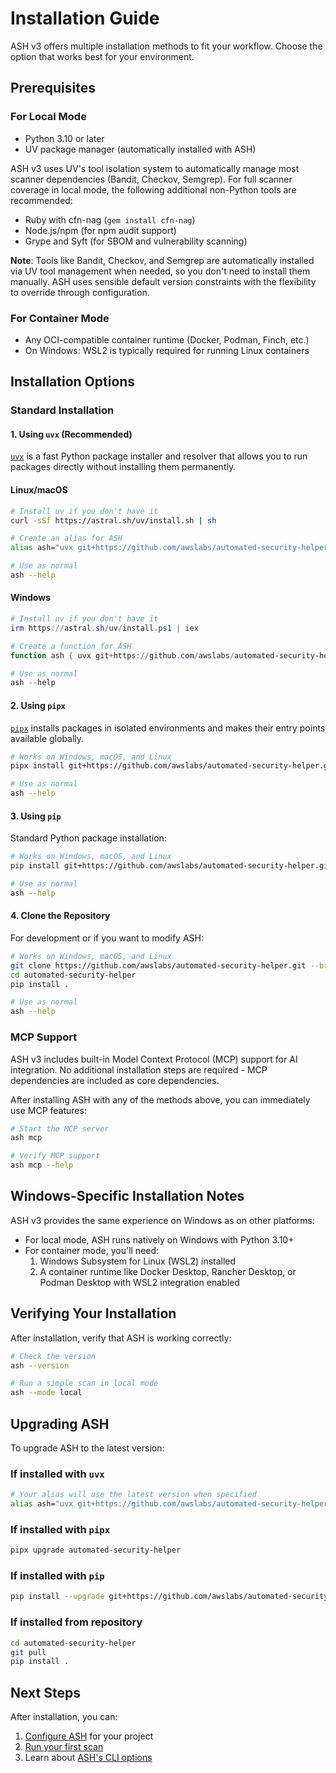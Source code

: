 # Installation Guide

ASH v3 offers multiple installation methods to fit your workflow. Choose the option that works best for your environment.

## Prerequisites

### For Local Mode
- Python 3.10 or later
- UV package manager (automatically installed with ASH)

ASH v3 uses UV's tool isolation system to automatically manage most scanner dependencies (Bandit, Checkov, Semgrep). For full scanner coverage in local mode, the following additional non-Python tools are recommended:
- Ruby with cfn-nag (`gem install cfn-nag`)
- Node.js/npm (for npm audit support)
- Grype and Syft (for SBOM and vulnerability scanning)

**Note**: Tools like Bandit, Checkov, and Semgrep are automatically installed via UV tool management when needed, so you don't need to install them manually. ASH uses sensible default version constraints with the flexibility to override through configuration.

### For Container Mode
- Any OCI-compatible container runtime (Docker, Podman, Finch, etc.)
- On Windows: WSL2 is typically required for running Linux containers

## Installation Options

### Standard Installation

#### 1. Using `uvx` (Recommended)

[`uvx`](https://github.com/astral-sh/uv) is a fast Python package installer and resolver that allows you to run packages directly without installing them permanently.

#### Linux/macOS
```bash
# Install uv if you don't have it
curl -sSf https://astral.sh/uv/install.sh | sh

# Create an alias for ASH
alias ash="uvx git+https://github.com/awslabs/automated-security-helper.git@v3.1.0"

# Use as normal
ash --help
```

#### Windows
```powershell
# Install uv if you don't have it
irm https://astral.sh/uv/install.ps1 | iex

# Create a function for ASH
function ash { uvx git+https://github.com/awslabs/automated-security-helper.git@v3.1.0 $args }

# Use as normal
ash --help
```

#### 2. Using `pipx`

[`pipx`](https://pypa.github.io/pipx/) installs packages in isolated environments and makes their entry points available globally.

```bash
# Works on Windows, macOS, and Linux
pipx install git+https://github.com/awslabs/automated-security-helper.git@v3.1.0

# Use as normal
ash --help
```

#### 3. Using `pip`

Standard Python package installation:

```bash
# Works on Windows, macOS, and Linux
pip install git+https://github.com/awslabs/automated-security-helper.git@v3.1.0

# Use as normal
ash --help
```

#### 4. Clone the Repository

For development or if you want to modify ASH:

```bash
# Works on Windows, macOS, and Linux
git clone https://github.com/awslabs/automated-security-helper.git --branch v3.1.0
cd automated-security-helper
pip install .

# Use as normal
ash --help
```

### MCP Support

ASH v3 includes built-in Model Context Protocol (MCP) support for AI integration. No additional installation steps are required - MCP dependencies are included as core dependencies.

After installing ASH with any of the methods above, you can immediately use MCP features:

```bash
# Start the MCP server
ash mcp

# Verify MCP support
ash mcp --help
```

## Windows-Specific Installation Notes

ASH v3 provides the same experience on Windows as on other platforms:

- For local mode, ASH runs natively on Windows with Python 3.10+
- For container mode, you'll need:
  1. Windows Subsystem for Linux (WSL2) installed
  2. A container runtime like Docker Desktop, Rancher Desktop, or Podman Desktop with WSL2 integration enabled

## Verifying Your Installation

After installation, verify that ASH is working correctly:

```bash
# Check the version
ash --version

# Run a simple scan in local mode
ash --mode local
```

## Upgrading ASH

To upgrade ASH to the latest version:

### If installed with `uvx`
```bash
# Your alias will use the latest version when specified
alias ash="uvx git+https://github.com/awslabs/automated-security-helper.git@v3.1.0"
```

### If installed with `pipx`
```bash
pipx upgrade automated-security-helper
```

### If installed with `pip`
```bash
pip install --upgrade git+https://github.com/awslabs/automated-security-helper.git@v3.1.0
```

### If installed from repository
```bash
cd automated-security-helper
git pull
pip install .
```

## Next Steps

After installation, you can:

1. [Configure ASH](configuration-guide.md) for your project
2. [Run your first scan](quick-start-guide.md)
3. Learn about [ASH's CLI options](cli-reference.md)
